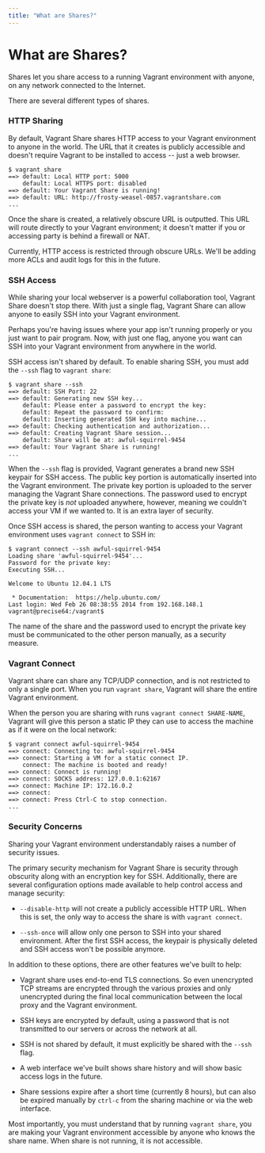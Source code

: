 ```yaml
---
title: "What are Shares?"
---
```


# What are Shares?

Shares let you share access to a running Vagrant environment with anyone,
on any network connected to the Internet.

There are several different types of shares.

### HTTP Sharing

By default, Vagrant Share shares HTTP access to your Vagrant environment
to anyone in the world. The URL that it creates is publicly accessible
and doesn't require Vagrant to be installed to access -- just a web browser.

    $ vagrant share
    ==> default: Local HTTP port: 5000
        default: Local HTTPS port: disabled
    ==> default: Your Vagrant Share is running!
    ==> default: URL: http://frosty-weasel-0857.vagrantshare.com
    ...

Once the share is created, a relatively obscure URL is outputted. This URL
will route directly to your Vagrant environment; it doesn't matter if you
or accessing party is behind a firewall or NAT.

Currently, HTTP access is restricted through obscure URLs. We'll be adding
more ACLs and audit logs for this in the future.

### SSH Access

While sharing your local webserver is a powerful collaboration tool,
Vagrant Share doesn't stop there. With just a single flag, Vagrant Share
can allow anyone to easily SSH into your Vagrant environment.

Perhaps you're having issues where your app isn't running properly or you
just want to pair program. Now, with just one flag, anyone you want can
SSH into your Vagrant environment from anywhere in the world.

SSH access isn't shared by default. To enable sharing SSH, you must add
the `--ssh` flag to `vagrant share`:

    $ vagrant share --ssh
    ==> default: SSH Port: 22
    ==> default: Generating new SSH key...
        default: Please enter a password to encrypt the key:
        default: Repeat the password to confirm:
        default: Inserting generated SSH key into machine...
    ==> default: Checking authentication and authorization...
    ==> default: Creating Vagrant Share session...
        default: Share will be at: awful-squirrel-9454
    ==> default: Your Vagrant Share is running!
    ...

When the `--ssh` flag is provided, Vagrant generates a brand new SSH keypair
for SSH access. The public key portion is automatically inserted into the
Vagrant environment. The private key portion is uploaded to the server
managing the Vagrant Share connections. The password used to encrypt the
private key is _not_ uploaded anywhere, however, meaning we couldn't access
your VM if we wanted to. It is an extra layer of security.

Once SSH access is shared, the person wanting to access your Vagrant
environment uses `vagrant connect` to SSH in:

    $ vagrant connect --ssh awful-squirrel-9454
    Loading share 'awful-squirrel-9454'...
    Password for the private key:
    Executing SSH...

    Welcome to Ubuntu 12.04.1 LTS

     * Documentation:  https://help.ubuntu.com/
    Last login: Wed Feb 26 08:38:55 2014 from 192.168.148.1
    vagrant@precise64:/vagrant$


The name of the share and the password used to encrypt the private key
must be communicated to the other person manually, as a security measure.

### Vagrant Connect

Vagrant share can share any TCP/UDP connection, and is not restricted
to only a single port. When you run `vagrant share`, Vagrant will share
the entire Vagrant environment.

When the person you are sharing with runs `vagrant connect SHARE-NAME`,
Vagrant will give this person a static IP they can use to access the
machine as if it were on the local network:


    $ vagrant connect awful-squirrel-9454
    ==> connect: Connecting to: awful-squirrel-9454
    ==> connect: Starting a VM for a static connect IP.
        connect: The machine is booted and ready!
    ==> connect: Connect is running!
    ==> connect: SOCKS address: 127.0.0.1:62167
    ==> connect: Machine IP: 172.16.0.2
    ==> connect:
    ==> connect: Press Ctrl-C to stop connection.
    ...

### Security Concerns

Sharing your Vagrant environment understandably raises a number of security
issues.

The primary security mechanism for Vagrant Share is security through obscurity
along with an encryption key for SSH. Additionally, there are several
configuration options made available to help control access and manage security:

  * `--disable-http` will not create a publicly accessible HTTP URL. When
    this is set, the only way to access the share is with `vagrant connect`.

  * `--ssh-once` will allow only one person to SSH into your shared environment.
    After the first SSH access, the keypair is physically deleted and SSH
    access won't be possible anymore.

In addition to these options, there are other features we've built to help:

  * Vagrant share uses end-to-end TLS connections. So even unencrypted TCP streams
    are encrypted through the various proxies and only unencrypted during the final
    local communication between the local proxy and the Vagrant environment.

  * SSH keys are encrypted by default, using a password that is not transmitted
    to our servers or across the network at all.

  * SSH is not shared by default, it must explicitly be shared with the
    `--ssh` flag.

  * A web interface we've built shows share history and will show basic
    access logs in the future.

  * Share sessions expire after a short time (currently 8 hours), but
    can also be expired manually by `ctrl-c` from the sharing machine
    or via the web interface.

Most importantly, you must understand that by running `vagrant share`,
you are making your Vagrant environment accessible by anyone who knows
the share name. When share is not running, it is not accessible.
